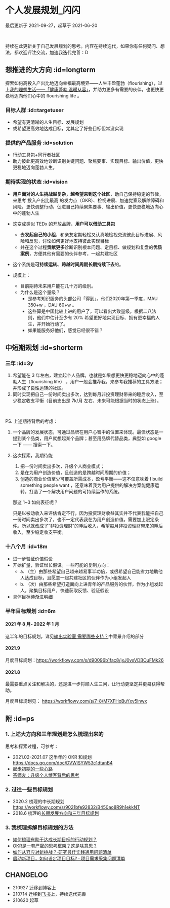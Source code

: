 # 个人发展规划_闪闪
最后更新于 2021-09-27，起草于 2021-06-20

<br> 

持续在此更新关于自己发展规划的思考。内容在持续迭代，如果你有任何疑问、想法，都欢迎评注交流，加速我迭代完善：D


## 想推进的大方向  :id=longterm

探索如何高投入产出比地迈向幸福最高境界——人生丰盈蓬勃（flourishing），过上[我的理想生活——「健康蓬勃 温暖从容」](about/idealife)，并助力更多有需要的伙伴，也更快更稳地迈向他们心中的 flourishing life 。



### 目标人群  :id=targetuser

- 希望有更清晰的人生目标、发展规划
- 或希望更高效地达成目标，尤其定了好些目标但常没实现


### 提供的产品服务   :id=solution

- 行动工具包+同行者社区
- 助力彼此更高效地诊断识别关键问题、聚焦要事、实现目标、输出价值，更快更稳地迈向蓬勃人生。



### 期待实现的状态  :id=vision

- **用户面对的人生挑战越复杂，越希望来到这个社区**，助自己保持稳定的节律，来思考 投入产出比最高 的发力点（OKR）、检视进展、加速觉察及解除障碍和风险，更快调整行动，促进自己持续聚焦要事、输出价值，更快更稳地迈向心中的蓬勃人生

- 这变成类似 TEDx 的开放品牌，**用户可以借助工具包**
    - 去**发起自己的小组**，和亲友定期轻松又认真地检视交流彼此目标进展、风险和反思，讨论如何更好地支持彼此实现目标
    - 并在这个过程**贡献更多**诊断识别根本问题、定目标、做规划和复盘的**优质案例**，方便其他有需要的伙伴参考，一起共建社区

- 这个系统是**可持续运转、跨越时间周期长期持续下去**的。



- 规模上：
    - 目前期待未来用户能在几十万的级别。
    - 为什么是这个量级？
        - 是参考知识服务的头部公司「得到」。他们2020年第一季度，MAU 350+w ，DAU 60+w 。
        - 这些算是中国比较上进的用户了，可以看出大致量级。根据二八法则，他们中估计至少有 20% 希望更好地实现目标、拥有更幸福的人生，并开始行动了。
        - 如果能服务好他们，感觉已经很不错？





## 中短期规划  :id=shorterm

### 三年 :id=3y

1. 希望能在 3 年左右，建立起个人品牌。也就是如果想更快更稳地迈向心中的蓬勃人生（flourishing life） ，用户一般会推荐我，来参考我推荐的工具方法；并形成了良性运转的社区。
2. 同时实现把自己一份时间卖出多次，达到每月非投资理财带来的睡后收入，至少稳定收支平衡（目前支出是 7k/月 左右，未来可能根据当时的状态上涨）。

<br> 


PS. 上述期待背后的考虑：

1. 一个品牌的发展状态，可通过品牌在用户心智中的位置来体现。最佳状态是一提到某个品类，用户就想起某个品牌；甚至用品牌代替品类，典型如 google 一下 —— 搜索一下。
2. 这次探索，我期待能
   1. 把一份时间卖出多次，升级个人商业模式；
   2. 是在为用户创造价值，且创造的是跨越时间周期的价值；
   3. 创造的商业价值至少可覆盖所需成本，盈亏平衡——这不仅意味着 I build something people want ，还意味着我为用户提供的解决方案能健康运转，打造了一个解决用户问题的可持续运作的系统。

    那这 1~3 如何表征呢？
        
    只是以被动收入来评估肯定不行，因为投资理财收益其实并不代表我能把自己一份时间卖出多次了，也不一定代表我在为用户创造价值。需要加上限定条件。所以就改成了“非投资理财”的睡后收入，希望每月非投资理财带来的睡后收入，至少稳定收支平衡。


### 十八个月 :id=18m

- 进一步验证价值假设
- 开始扩量，验证增长假设。一些可能的复制方向：
  - a. （主）由那些希望自己越来越易事半功倍，或很希望自己能省力地助他人达成目标，且愿意一起共建社区的伙伴作为小组发起人
  - b. （次）由那些希望打造面向上进青年的产品服务的伙伴，作为小组发起人，聚集目标用户，快速获取反馈、验证假设
- 具体目标待渐进明细


### 半年目标规划 :id=6m

#### 2021 年 8 月- 2022 年 1 月

这半年的目标规划，详见[输出实验室 需要哪些支持？](f_output/helpwanted?id=background)中背景介绍的部分

#### 2021.9

月度目标规划：https://workflowy.com/s/d90096b1fac8/jxJ0vsVDBOuFMk26

#### 2021.8

最需要重点关注和解决的，还是进一步捋顺人生三问，让行动更坚定并更易获得帮助。

月度目标规划见：
https://workflowy.com/s/7-8/M7XFHoBuYxv5lnwx


## 附 :id=ps

### 1. 上述大方向和三年规划是怎么梳理出来的

思考和探索过程，可参考：

- 2021.02-2021.07  这半年的 OKR 和规划 https://docs.qq.com/doc/DVWlSYW53c1dtanB4
- [起步初期的一些心路](selfedu/review2021Q1?id=supportsys)
- [答师友：升级个人博客背后的思考](mur/logOD_TRIZblogupd.md)





### 2. 过往一些目标规划

- 2020.2 梳理的中长期规划 https://workflowy.com/s/9021bfe92832/B450ao8R9h1ekkNT
- 2018.6 梳理的[长期发展方向和三年目标规划](about/InfoVocationREQ.md) 

### 3. 我梳理拆解目标规划的方法

- [如何梳理有助于达成长期目标的行动规划？](cmty/tips_MBO_fromend.md)
- [OKR是一套严密的思考框架？这是啥意思？](cmty/tips_MBOKRframe.md)
- [如何从容应对新挑战？·研究最佳实践通用问题清单](cmty/tips_RES_BP.md)
- [启动新项目，如何设定项目目标? · 项目需求采集问题清单](cmty/infoq_pm_pre.md)


## CHANGELOG 

- 210927 迁移到博客上
- 210714 迁移到[飞书](https://mzm628l8fj.feishu.cn/docs/doccnljPAh9xJll6wM7hLBjkhof#O2KCDT)上，持续迭代完善
- 210620 起草

